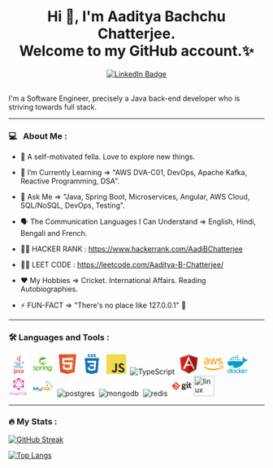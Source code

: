 <div id="header" align="center">
  <h1> Hi 👋, I'm Aaditya Bachchu Chatterjee. <br>Welcome to my GitHub account.✨</h1>
  <div id="badges">
    <a href="https://www.linkedin.com/in/aaditya-bachchu-chatterjee-0485933b/">
      <img src="https://img.shields.io/badge/LinkedIn-blue?style=for-the-badge&logo=linkedin&logoColor=white" alt="LinkedIn Badge"/>
    </a>
  </div>
  <img src="https://komarev.com/ghpvc/?username=AadityaUoHyd&style=flat-square&color=blue" alt=""/>
</div>

I'm a Software Engineer, precisely a Java back-end developer who is striving towards full stack. <br>

---

### 💻 &nbsp; About Me :

- 🔭 A self-motivated fella. Love to explore new things.
- 🌱 I’m Currently Learning => "AWS DVA-C01, DevOps, Apache Kafka, Reactive Programming, DSA".
- 💬 Ask Me => "Java, Spring Boot, Microservices, Angular, AWS Cloud, SQL/NoSQL, DevOps, Testing".
- :speaking_head: The Communication Languages I Can Understand => English, Hindi, Bengali and French.

- :man_technologist: HACKER RANK : https://www.hackerrank.com/AadiBChatterjee
- :man_technologist: LEET CODE : https://leetcode.com/Aaditya-B-Chatterjee/

- ❤️ My Hobbies => Cricket. International Affairs. Reading Autobiographies.
- ⚡ FUN-FACT => "There's no place like 127.0.0.1" 🐥

---

### :hammer_and_wrench: Languages and Tools :
<div>
  <img src="https://github.com/devicons/devicon/blob/master/icons/java/java-original-wordmark.svg" title="Java" alt="Java" width="40" height="40"/>&nbsp;
  <img src="https://github.com/devicons/devicon/blob/master/icons/spring/spring-original-wordmark.svg" title="Spring" alt="Spring" width="40" height="40"/>&nbsp;
   <img src="https://github.com/devicons/devicon/blob/master/icons/html5/html5-original.svg" title="HTML5" alt="HTML" width="40" height="40"/>&nbsp;
   <img src="https://github.com/devicons/devicon/blob/master/icons/css3/css3-plain-wordmark.svg"  title="CSS3" alt="CSS" width="40" height="40"/>&nbsp;
  <img src="https://github.com/devicons/devicon/blob/master/icons/javascript/javascript-original.svg" title="JavaScript" alt="JavaScript" width="40" height="40"/>&nbsp;
  <img src="https://icongr.am/devicon/typescript-plain.svg?size=91&color=currentColor" title="TypeScript" alt="TypeScript" width="40" height="40"/>&nbsp;
  <img src="https://github.com/devicons/devicon/blob/master/icons/angularjs/angularjs-original.svg" title="Angular" alt="Angular" width="40" height="40"/>&nbsp;
  <img src="https://github.com/devicons/devicon/blob/master/icons/amazonwebservices/amazonwebservices-plain-wordmark.svg" title="AWS" alt="AWS" width="40" height="40"/>&nbsp;
  <img src="https://github.com/devicons/devicon/blob/master/icons/docker/docker-plain-wordmark.svg" title="Docker" alt="Docker" width="40" height="40"/>&nbsp;
  <img src="https://github.com/devicons/devicon/blob/master/icons/graphql/graphql-plain-wordmark.svg" title="GraphQL" alt="GraphQL" width="40" height="40"/>&nbsp; 
  <img src="https://github.com/devicons/devicon/blob/master/icons/mysql/mysql-original-wordmark.svg" title="MySQL"  alt="MySQL" width="40" height="40"/>&nbsp;
  <img src="https://icongr.am/devicon/postgresql-original.svg?size=91&color=currentColor" title="postgres" alt="postgres" width="40" height="40"/>&nbsp; 
  <img src="https://icongr.am/devicon/mongodb-original.svg?size=91&color=currentColor" title="mongo" alt="mongodb" width="40" height="40"/>&nbsp;  
  <img src="https://icongr.am/devicon/redis-original.svg?size=91&color=currentColor" title="redis" alt="redis" width="40" height="40"/>&nbsp; 
  <img src="https://github.com/devicons/devicon/blob/master/icons/git/git-original-wordmark.svg" title="Git" **alt="Git" width="40" height="40"/>
  <img src="https://icongr.am/devicon/linux-original.svg?size=91&color=currentColor" title="linux" **alt="linux" width="40" height="40"/>
</div>

---

### :fire: My Stats :
[![GitHub Streak](http://github-readme-streak-stats.herokuapp.com?user=AadityaUoHyd&theme=dark&background=000000)](https://git.io/streak-stats)

[![Top Langs](https://github-readme-stats.vercel.app/api/top-langs/?username=AadityaUoHyd&layout=compact&theme=vision-friendly-dark)](https://github.com/AadityaUoHyd/github-readme-stats)
